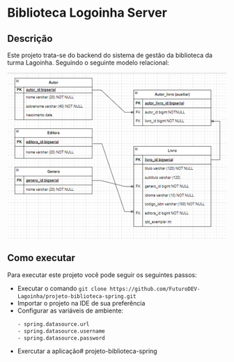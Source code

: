 # Biblioteca Logoinha Server

## Descrição 

Este projeto trata-se do backend do sistema de gestão da biblioteca da turma Lagoinha.
Seguindo o seguinte modelo relacional:

![Relacional Model](./relacional_model.png)
## Como executar

Para executar este projeto você pode seguir os seguintes passos:

- Executar o comando ```git clone https://github.com/FuturoDEV-Lagoinha/projeto-biblioteca-spring.git```
- Importar o projeto na IDE de sua preferência
- Configurar as variáveis de ambiente: 
     ```
    - spring.datasource.url
    - spring.datasource.username
    - spring.datasource.password
    ```
- Exercutar a aplicação#   p r o j e t o - b i b l i o t e c a - s p r i n g 
 
 